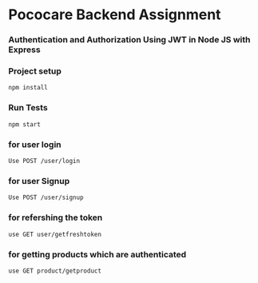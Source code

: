 # Pococare Backend Assignment

### Authentication and Authorization Using JWT in Node JS with Express

### Project setup
```
npm install
```
### Run Tests
```
npm start
```
### for user login 
```
Use POST /user/login
```
### for user Signup 
```
Use POST /user/signup
```
### for refershing the token 
```
use GET user/getfreshtoken
```
### for getting products which are authenticated 
```
use GET product/getproduct
```